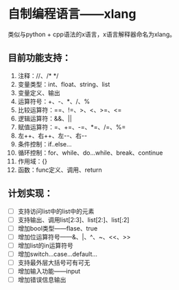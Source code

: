 # 自制编程语言——xlang

类似与python + cpp语法的x语言，x语言解释器命名为xlang。



## 目前功能支持：

1. 注释：//、/*	*/
2. 变量类型：int、float、string、list
3. 变量定义、输出
4. 运算符号：+、-、*、/、%
5. 比较运算符：==、!=、>、<、>=、<=
6. 逻辑运算符：&&、||
7. 赋值运算符：=、+=、-=、*=、/=、%=
8. 左++、右++、左--、右--
9. 条件控制：if..else...
10. 循环控制：for、while、do...while、break、continue
11. 作用域：{}
12. 函数：func定义、调用、return



## 计划实现：

- [ ] 支持访问list中的list中的元素
- [ ] 支持输出、调用list[2:3]、list[2:]、list[:2]
- [ ] 增加bool类型——flase、true
- [ ] 增加位运算符号——&、|、^、~、<<、>>
- [ ] 增加list的in运算符号
- [ ] 增加switch...case...default...
- [ ] 支持最外层大括号可有可无
- [ ] 增加输入功能——input
- [ ] 增加错误信息输出